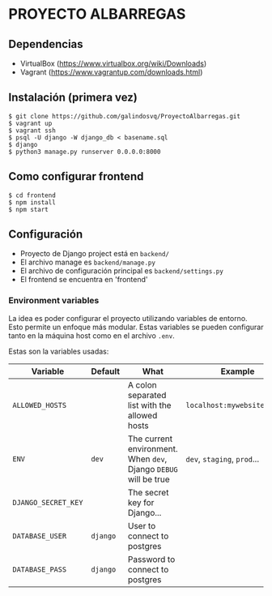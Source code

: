 # PROYECTO ALBARREGAS

## Dependencias

- VirtualBox (https://www.virtualbox.org/wiki/Downloads)
- Vagrant (https://www.vagrantup.com/downloads.html)

## Instalación (primera vez)

    $ git clone https://github.com/galindosvq/ProyectoAlbarregas.git
    $ vagrant up
    $ vagrant ssh
    $ psql -U django -W django_db < basename.sql
    $ django
    $ python3 manage.py runserver 0.0.0.0:8000


## Como configurar frontend

    $ cd frontend
    $ npm install
    $ npm start

## Configuración

- Proyecto de Django project está en `backend/`
- El archivo manage es `backend/manage.py`
- El archivo de configuración principal es `backend/settings.py`
- El frontend se encuentra en 'frontend'

### Environment variables

La idea es poder configurar el proyecto utilizando variables de entorno. Esto permite un enfoque más modular. Estas variables se pueden configurar tanto en la máquina host como en el archivo `.env`.

Estas son la variables usadas:

| Variable            | Default  | What                                                             | Example                     |
| ------------------- | -------- | ---------------------------------------------------------------- | --------------------------- |
| `ALLOWED_HOSTS`     |          | A colon separated list with the allowed hosts                    | `localhost:mywebsite.local` |
| `ENV`               | `dev`    | The current environment. When `dev`, Django `DEBUG` will be true | `dev`, `staging`, `prod`... |
| `DJANGO_SECRET_KEY` |          | The secret key for Django...                                     |                             |
| `DATABASE_USER`     | `django` | User to connect to postgres                                      |                             |
| `DATABASE_PASS`     | `django` | Password to connect to postgres                                  |                             |
